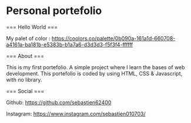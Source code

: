 # Personal portefolio
=== Hello World ===

My palet of color : https://coolors.co/palette/0b090a-161a1d-660708-a4161a-ba181b-e5383b-b1a7a6-d3d3d3-f5f3f4-ffffff

=== About ===

This is my first portefolio. A simple project where I learn the bases of web development.
This portefolio is coded by using HTML, CSS & Javascript, with no library.

=== Social ===

Github: https://github.com/sebastien62400

Instagram: https://www.instagram.com/sebastien010703/

